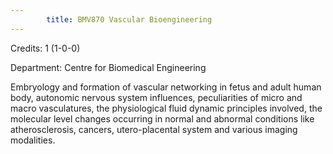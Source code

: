 ```yaml
---
        title: BMV870 Vascular Bioengineering
---
```

Credits: 1 (1-0-0)

Department: Centre for Biomedical Engineering

Embryology and formation of vascular networking in fetus and adult human body, autonomic nervous system influences, peculiarities of micro and macro vasculatures, the physiological fluid dynamic principles involved, the molecular level changes occurring in normal and abnormal conditions like atherosclerosis, cancers, utero-placental system and various imaging modalities.